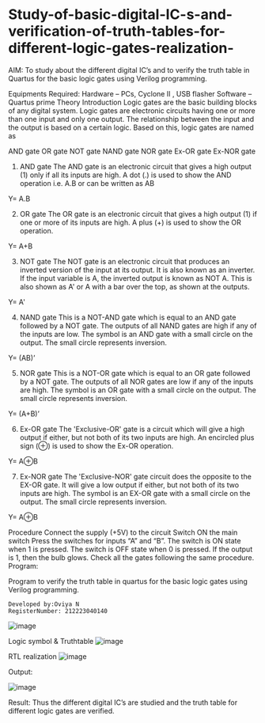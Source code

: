 # Study-of-basic-digital-IC-s-and-verification-of-truth-tables-for-different-logic-gates-realization-
 AIM:
To study about the different digital IC’s and to verify the truth table in Quartus for the basic logic gates using Verilog programming.

Equipments Required:
Hardware – PCs, Cyclone II , USB flasher
Software – Quartus prime
Theory
Introduction
Logic gates are the basic building blocks of any digital system. Logic gates are electronic circuits having one or more than one input and only one output. The relationship between the input and the output is based on a certain logic. Based on this, logic gates are named as

AND gate
OR gate
NOT gate
NAND gate
NOR gate
Ex-OR gate
Ex-NOR gate
1) AND gate
The AND gate is an electronic circuit that gives a high output (1) only if all its inputs are high. A dot (.) is used to show the AND operation i.e. A.B or can be written as AB

Y= A.B

2) OR gate
The OR gate is an electronic circuit that gives a high output (1) if one or more of its inputs are high. A plus (+) is used to show the OR operation.

Y= A+B

3) NOT gate
The NOT gate is an electronic circuit that produces an inverted version of the input at its output. It is also known as an inverter. If the input variable is A, the inverted output is known as NOT A. This is also shown as A' or A with a bar over the top, as shown at the outputs.

Y= A'

4) NAND gate
This is a NOT-AND gate which is equal to an AND gate followed by a NOT gate. The outputs of all NAND gates are high if any of the inputs are low. The symbol is an AND gate with a small circle on the output. The small circle represents inversion.

Y= (AB)’

5) NOR gate
This is a NOT-OR gate which is equal to an OR gate followed by a NOT gate. The outputs of all NOR gates are low if any of the inputs are high. The symbol is an OR gate with a small circle on the output. The small circle represents inversion.

Y= (A+B)’

6) Ex-OR gate
The 'Exclusive-OR' gate is a circuit which will give a high output if either, but not both of its two inputs are high. An encircled plus sign (⊕) is used to show the Ex-OR operation.

Y= A⊕B

7) Ex-NOR gate
The 'Exclusive-NOR' gate circuit does the opposite to the EX-OR gate. It will give a low output if either, but not both of its two inputs are high. The symbol is an EX-OR gate with a small circle on the output. The small circle represents inversion.

Y= A⊕B

Procedure
Connect the supply (+5V) to the circuit
Switch ON the main switch
Press the switches for inputs “A” and “B”. The switch is ON state when 1 is pressed. The switch is OFF state when 0 is pressed.
If the output is 1, then the bulb glows.
Check all the gates following the same procedure.
Program:

Program to verify the truth table in quartus for the basic logic gates using Verilog programming.
```
Developed by:Oviya N  
RegisterNumber: 212223040140
```
![image](https://github.com/Oviya49/Study-of-basic-digital-IC-s-and-verification-of-truth-tables-for-different-logic-gates-realization-/assets/153576803/9d9b9355-5579-4d28-bf9c-2ae1a65765f0)


Logic symbol & Truthtable
![image](https://github.com/Oviya49/Study-of-basic-digital-IC-s-and-verification-of-truth-tables-for-different-logic-gates-realization-/assets/153576803/95e21352-03a1-49af-ac07-c7cdfbf92560)

RTL realization
![image](https://github.com/Oviya49/Study-of-basic-digital-IC-s-and-verification-of-truth-tables-for-different-logic-gates-realization-/assets/153576803/bd978fc0-a27b-49cc-936c-4a32ad973568)

Output:

![image](https://github.com/Oviya49/Study-of-basic-digital-IC-s-and-verification-of-truth-tables-for-different-logic-gates-realization-/assets/153576803/fb5eb31f-80de-4f72-ba39-961c477a3fd0)



Result:
Thus the different digital IC’s are studied and the truth table for different logic gates are verified.
